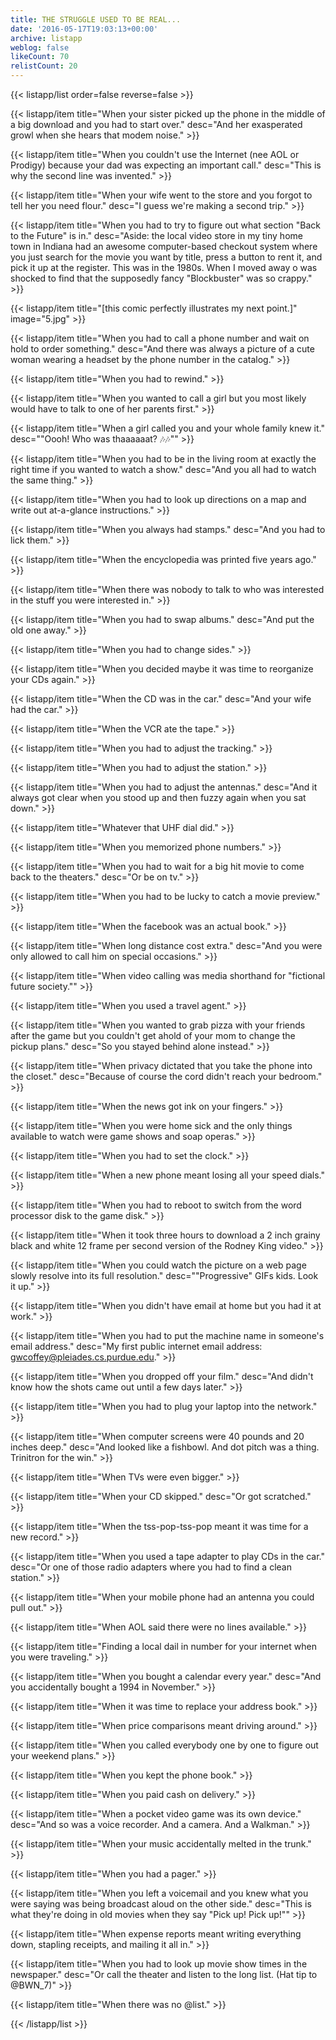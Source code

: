 ```yaml
---
title: THE STRUGGLE USED TO BE REAL...
date: '2016-05-17T19:03:13+00:00'
archive: listapp
weblog: false
likeCount: 70
relistCount: 20
---
```



{{< listapp/list order=false reverse=false >}}

   {{< listapp/item title="When your sister picked up the phone in the middle of a big download and you had to start over."
      desc="And her exasperated growl when she hears that modem noise." >}}

   {{< listapp/item title="When you couldn't use the Internet (nee AOL or Prodigy) because your dad was expecting an important call."
      desc="This is why the second line was invented." >}}

   {{< listapp/item title="When your wife went to the store and you forgot to tell her you need flour."
      desc="I guess we're making a second trip." >}}

   {{< listapp/item title="When you had to try to figure out what section \"Back to the Future\" is in."
      desc="Aside: the local video store in my tiny home town in Indiana had an awesome computer-based checkout system where you just search for the movie you want by title, press a button to rent it, and pick it up at the register. This was in the 1980s. When I moved away o was shocked to find that the supposedly fancy \"Blockbuster\" was so crappy." >}}

   {{< listapp/item title="[this comic perfectly illustrates my next point.]"
      image="5.jpg" >}}

   {{< listapp/item title="When you had to call a phone number and wait on hold to order something."
      desc="And there was always a picture of a cute woman wearing a headset by the phone number in the catalog." >}}

   {{< listapp/item title="When you had to rewind." >}}

   {{< listapp/item title="When you wanted to call a girl but you most likely would have to talk to one of her parents first." >}}

   {{< listapp/item title="When a girl called you and your whole family knew it."
      desc="\"Oooh! Who was thaaaaaat? 🎶🎶\"" >}}

   {{< listapp/item title="When you had to be in the living room at exactly the right time if you wanted to watch a show."
      desc="And you all had to watch the same thing." >}}

   {{< listapp/item title="When you had to look up directions on a map and write out at-a-glance instructions." >}}

   {{< listapp/item title="When you always had stamps."
      desc="And you had to lick them." >}}

   {{< listapp/item title="When the encyclopedia was printed five years ago." >}}

   {{< listapp/item title="When there was nobody to talk to who was interested in the stuff you were interested in." >}}

   {{< listapp/item title="When you had to swap albums."
      desc="And put the old one away." >}}

   {{< listapp/item title="When you had to change sides." >}}

   {{< listapp/item title="When you decided maybe it was time to reorganize your CDs again." >}}

   {{< listapp/item title="When the CD was in the car."
      desc="And your wife had the car." >}}

   {{< listapp/item title="When the VCR ate the tape." >}}

   {{< listapp/item title="When you had to adjust the tracking." >}}

   {{< listapp/item title="When you had to adjust the station." >}}

   {{< listapp/item title="When you had to adjust the antennas."
      desc="And it always got clear when you stood up and then fuzzy again when you sat down." >}}

   {{< listapp/item title="Whatever that UHF dial did." >}}

   {{< listapp/item title="When you memorized phone numbers." >}}

   {{< listapp/item title="When you had to wait for a big hit movie to come back to the theaters."
      desc="Or be on tv." >}}

   {{< listapp/item title="When you had to be lucky to catch a movie preview." >}}

   {{< listapp/item title="When the facebook was an actual book." >}}

   {{< listapp/item title="When long distance cost extra."
      desc="And you were only allowed to call him on special occasions." >}}

   {{< listapp/item title="When video calling was media shorthand for \"fictional future society.\"" >}}

   {{< listapp/item title="When you used a travel agent." >}}

   {{< listapp/item title="When you wanted to grab pizza with your friends after the game but you couldn't get ahold of your mom to change the pickup plans."
      desc="So you stayed behind alone instead." >}}

   {{< listapp/item title="When privacy dictated that you take the phone into the closet."
      desc="Because of course the cord didn't reach your bedroom." >}}

   {{< listapp/item title="When the news got ink on your fingers." >}}

   {{< listapp/item title="When you were home sick and the only things available to watch were game shows and soap operas." >}}

   {{< listapp/item title="When you had to set the clock." >}}

   {{< listapp/item title="When a new phone meant losing all your speed dials." >}}

   {{< listapp/item title="When you had to reboot to switch from the word processor disk to the game disk." >}}

   {{< listapp/item title="When it took three hours to download a 2 inch grainy black and white 12 frame per second version of the Rodney King video." >}}

   {{< listapp/item title="When you could watch the picture on a web page slowly resolve into its full resolution."
      desc="\"Progressive\" GIFs kids. Look it up." >}}

   {{< listapp/item title="When you didn't have email at home but you had it at work." >}}

   {{< listapp/item title="When you had to put the machine name in someone's email address."
      desc="My first public internet email address: gwcoffey@pleiades.cs.purdue.edu." >}}

   {{< listapp/item title="When you dropped off your film."
      desc="And didn't know how the shots came out until a few days later." >}}

   {{< listapp/item title="When you had to plug your laptop into the network." >}}

   {{< listapp/item title="When computer screens were 40 pounds and 20 inches deep."
      desc="And looked like a fishbowl. And dot pitch was a thing. Trinitron for the win." >}}

   {{< listapp/item title="When TVs were even bigger." >}}

   {{< listapp/item title="When your CD skipped."
      desc="Or got scratched." >}}

   {{< listapp/item title="When the tss-pop-tss-pop meant it was time for a new record." >}}

   {{< listapp/item title="When you used a tape adapter to play CDs in the car."
      desc="Or one of those radio adapters where you had to find a clean station." >}}

   {{< listapp/item title="When your mobile phone had an antenna you could pull out." >}}

   {{< listapp/item title="When AOL said there were no lines available." >}}

   {{< listapp/item title="Finding a local dail in number for your internet when you were traveling." >}}

   {{< listapp/item title="When you bought a calendar every year."
      desc="And you accidentally bought a 1994 in November." >}}

   {{< listapp/item title="When it was time to replace your address book." >}}

   {{< listapp/item title="When price comparisons meant driving around." >}}

   {{< listapp/item title="When you called everybody one by one to figure out your weekend plans." >}}

   {{< listapp/item title="When you kept the phone book." >}}

   {{< listapp/item title="When you paid cash on delivery." >}}

   {{< listapp/item title="When a pocket video game was its own device."
      desc="And so was a voice recorder. And a camera. And a Walkman." >}}

   {{< listapp/item title="When your music accidentally melted in the trunk." >}}

   {{< listapp/item title="When you had a pager." >}}

   {{< listapp/item title="When you left a voicemail and you knew what you were saying was being broadcast aloud on the other side."
      desc="This is what they're doing in old movies when they say \"Pick up! Pick up!\"" >}}

   {{< listapp/item title="When expense reports meant writing everything down, stapling receipts, and mailing it all in." >}}

   {{< listapp/item title="When you had to look up movie show times in the newspaper."
      desc="Or call the theater and listen to the long list. (Hat tip to @BWN_7)" >}}

   {{< listapp/item title="When there was no @list." >}}

{{< /listapp/list >}}
